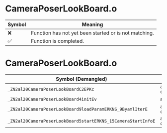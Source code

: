 # CameraPoserLookBoard.o
| Symbol | Meaning 
| ------------- | ------------- 
| :x: | Function has not yet been started or is not matching. 
| :white_check_mark: | Function is completed. 


# CameraPoserLookBoard.o
| Symbol (Demangled) | Symbol (Mangled) | Decompiled? |
| ------------- |  ------------- | ------------- |
| `_ZN2al20CameraPoserLookBoardC2EPKc` | `al::CameraPoserLookBoard::CameraPoserLookBoard(char const*)` | :white_check_mark: |
| `_ZN2al20CameraPoserLookBoard4initEv` | `al::CameraPoserLookBoard::init(void)` | :white_check_mark: |
| `_ZN2al20CameraPoserLookBoard9loadParamERKNS_9ByamlIterE` | `al::CameraPoserLookBoard::loadParam(al::ByamlIter const&)` | :white_check_mark: |
| `_ZN2al20CameraPoserLookBoard5startERKNS_15CameraStartInfoE` | `al::CameraPoserLookBoard::start(al::CameraStartInfo const&)` | :white_check_mark: |
